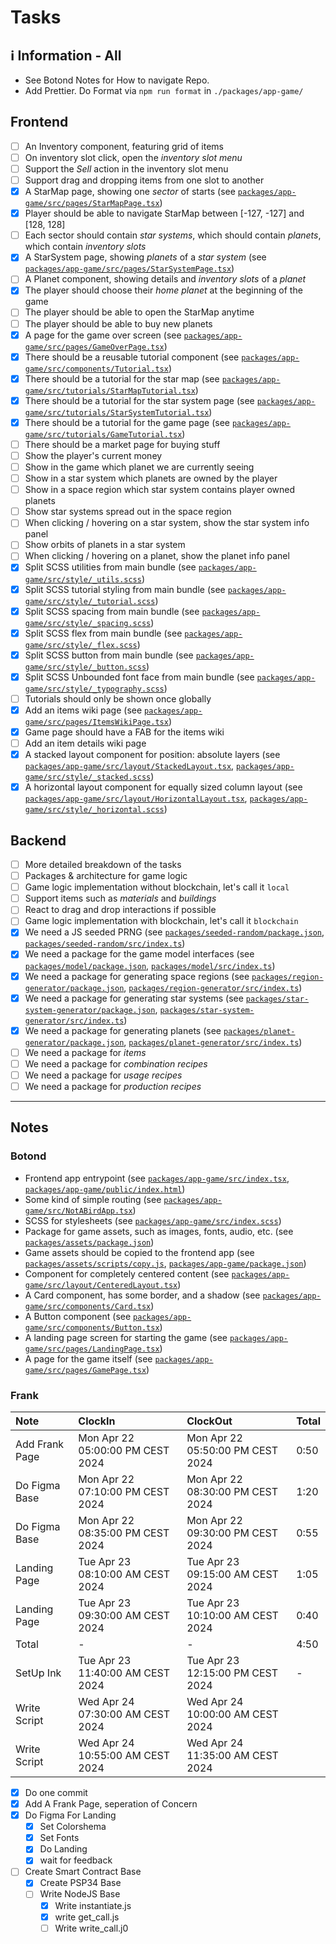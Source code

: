 # Tasks

## ℹ️ Information - All

- See Botond Notes for How to navigate Repo.
- Add Prettier. Do Format via `npm run format` in `./packages/app-game/`

## Frontend

- [ ] An Inventory component, featuring grid of items
- [ ] On inventory slot click, open the _inventory slot menu_
- [ ] Support the _Sell_ action in the inventory slot menu
- [ ] Support drag and dropping items from one slot to another
- [x] A StarMap page, showing one _sector_ of starts (see [`packages/app-game/src/pages/StarMapPage.tsx`](packages/app-game/src/pages/StarMapPage.tsx))
- [x] Player should be able to navigate StarMap between [-127, -127] and [128, 128]
- [ ] Each sector should contain _star systems_, which should contain _planets_, which contain _inventory slots_
- [x] A StarSystem page, showing _planets_ of a _star system_ (see [`packages/app-game/src/pages/StarSystemPage.tsx`](packages/app-game/src/pages/StarSystemPage.tsx))
- [ ] A Planet component, showing details and _inventory slots_ of a _planet_
- [x] The player should choose their _home planet_ at the beginning of the game
- [ ] The player should be able to open the StarMap anytime
- [ ] The player should be able to buy new planets
- [x] A page for the game over screen (see [`packages/app-game/src/pages/GameOverPage.tsx`](packages/app-game/src/pages/GameOverPage.tsx))
- [x] There should be a reusable tutorial component (see [`packages/app-game/src/components/Tutorial.tsx`](packages/app-game/src/components/Tutorial.tsx))
- [x] There should be a tutorial for the star map (see [`packages/app-game/src/tutorials/StarMapTutorial.tsx`](packages/app-game/src/tutorials/StarMapTutorial.tsx))
- [x] There should be a tutorial for the star system page (see [`packages/app-game/src/tutorials/StarSystemTutorial.tsx`](packages/app-game/src/tutorials/StarSystemTutorial.tsx))
- [x] There should be a tutorial for the game page (see [`packages/app-game/src/tutorials/GameTutorial.tsx`](packages/app-game/src/tutorials/GameTutorial.tsx))
- [ ] There should be a market page for buying stuff
- [ ] Show the player's current money
- [ ] Show in the game which planet we are currently seeing
- [ ] Show in a star system which planets are owned by the player
- [ ] Show in a space region which star system contains player owned planets
- [ ] Show star systems spread out in the space region
- [ ] When clicking / hovering on a star system, show the star system info panel
- [ ] Show orbits of planets in a star system
- [ ] When clicking / hovering on a planet, show the planet info panel
- [x] Split SCSS utilities from main bundle (see [`packages/app-game/src/style/_utils.scss`](packages/app-game/src/style/_utils.scss))
- [x] Split SCSS tutorial styling from main bundle (see [`packages/app-game/src/style/_tutorial.scss`](packages/app-game/src/style/_tutorial.scss))
- [x] Split SCSS spacing from main bundle (see [`packages/app-game/src/style/_spacing.scss`](packages/app-game/src/style/_spacing.scss))
- [x] Split SCSS flex from main bundle (see [`packages/app-game/src/style/_flex.scss`](packages/app-game/src/style/_flex.scss))
- [x] Split SCSS button from main bundle (see [`packages/app-game/src/style/_button.scss`](packages/app-game/src/style/_button.scss))
- [x] Split SCSS Unbounded font face from main bundle (see [`packages/app-game/src/style/_typography.scss`](packages/app-game/src/style/_typography.scss))
- [ ] Tutorials should only be shown once globally
- [X] Add an items wiki page (see [`packages/app-game/src/pages/ItemsWikiPage.tsx`](packages/app-game/src/pages/ItemsWikiPage.tsx))
- [X] Game page should have a FAB for the items wiki
- [ ] Add an item details wiki page
- [X] A stacked layout component for position: absolute layers (see [`packages/app-game/src/layout/StackedLayout.tsx`](packages/app-game/src/layout/StackedLayout.tsx), [`packages/app-game/src/style/_stacked.scss`](packages/app-game/src/style/_stacked.scss))
- [X] A horizontal layout component for equally sized column layout (see [`packages/app-game/src/layout/HorizontalLayout.tsx`](packages/app-game/src/layout/HorizontalLayout.tsx), [`packages/app-game/src/style/_horizontal.scss`](packages/app-game/src/style/_horizontal.scss))

## Backend

- [ ] More detailed breakdown of the tasks
- [ ] Packages & architecture for game logic
- [ ] Game logic implementation without blockchain, let's call it `local`
- [ ] Support items such as _materials_ and _buildings_
- [ ] React to drag and drop interactions if possible
- [ ] Game logic implementation with blockchain, let's call it `blockchain`
- [x] We need a JS seeded PRNG (see [`packages/seeded-random/package.json`](packages/seeded-random/package.json), [`packages/seeded-random/src/index.ts`](packages/seeded-random/src/index.ts))
- [x] We need a package for the game model interfaces (see [`packages/model/package.json`](packages/model/package.json), [`packages/model/src/index.ts`](packages/model/src/index.ts))
- [x] We need a package for generating space regions (see [`packages/region-generator/package.json`](packages/region-generator/package.json), [`packages/region-generator/src/index.ts`](packages/region-generator/src/index.ts))
- [x] We need a package for generating star systems (see [`packages/star-system-generator/package.json`](packages/star-system-generator/package.json), [`packages/star-system-generator/src/index.ts`](packages/star-system-generator/src/index.ts))
- [x] We need a package for generating planets (see [`packages/planet-generator/package.json`](packages/planet-generator/package.json), [`packages/planet-generator/src/index.ts`](packages/planet-generator/src/index.ts))
- [ ] We need a package for _items_
- [ ] We need a package for _combination recipes_
- [ ] We need a package for _usage recipes_
- [ ] We need a package for _production recipes_

---

## Notes

### Botond

- Frontend app entrypoint (see [`packages/app-game/src/index.tsx`](packages/app-game/src/index.tsx), [`packages/app-game/public/index.html`](packages/app-game/public/index.html))
- Some kind of simple routing (see [`packages/app-game/src/NotABirdApp.tsx`](packages/app-game/src/NotABirdApp.tsx))
- SCSS for stylesheets (see [`packages/app-game/src/index.scss`](packages/app-game/src/index.scss))
- Package for game assets, such as images, fonts, audio, etc. (see [`packages/assets/package.json`](packages/assets/package.json))
- Game assets should be copied to the frontend app (see [`packages/assets/scripts/copy.js`](packages/assets/scripts/copy.js), [`packages/app-game/package.json`](packages/app-game/package.json))
- Component for completely centered content (see [`packages/app-game/src/layout/CenteredLayout.tsx`](packages/app-game/src/layout/CenteredLayout.tsx))
- A Card component, has some border, and a shadow (see [`packages/app-game/src/components/Card.tsx`](packages/app-game/src/components/Card.tsx))
- A Button component (see [`packages/app-game/src/components/Button.tsx`](packages/app-game/src/components/Button.tsx))
- A landing page screen for starting the game (see [`packages/app-game/src/pages/LandingPage.tsx`](packages/app-game/src/pages/LandingPage.tsx))
- A page for the game itself (see [`packages/app-game/src/pages/GamePage.tsx`](packages/app-game/src/pages/GamePage.tsx))

### Frank

| Note           | ClockIn                          | ClockOut                         | Total |
| :------------- | :------------------------------- | :------------------------------- | :---- |
| Add Frank Page | Mon Apr 22 05:00:00 PM CEST 2024 | Mon Apr 22 05:50:00 PM CEST 2024 | 0:50  |
| Do Figma Base  | Mon Apr 22 07:10:00 PM CEST 2024 | Mon Apr 22 08:30:00 PM CEST 2024 | 1:20  |
| Do Figma Base  | Mon Apr 22 08:35:00 PM CEST 2024 | Mon Apr 22 09:30:00 PM CEST 2024 | 0:55  |
| Landing Page   | Tue Apr 23 08:10:00 AM CEST 2024 | Tue Apr 23 09:15:00 AM CEST 2024 | 1:05  |
| Landing Page   | Tue Apr 23 09:30:00 AM CEST 2024 | Tue Apr 23 10:10:00 AM CEST 2024 | 0:40  |
| Total          | -                                | -                                | 4:50  |
| SetUp Ink      | Tue Apr 23 11:40:00 AM CEST 2024 | Tue Apr 23 12:15:00 PM CEST 2024 | -     |
| Write Script   | Wed Apr 24 07:30:00 AM CEST 2024 | Wed Apr 24 10:00:00 AM CEST 2024 |       |
| Write Script   | Wed Apr 24 10:55:00 AM CEST 2024 | Wed Apr 24 11:35:00 AM CEST 2024 |       |

- [x] Do one commit
- [x] Add A Frank Page, seperation of Concern
- [x] Do Figma For Landing
  - [x] Set Colorshema
  - [x] Set Fonts
  - [x] Do Landing
  - [x] wait for feedback
- [ ] Create Smart Contract Base
  - [x] Create PSP34 Base
  - [ ] Write NodeJS Base
    - [x] Write instantiate.js
    - [x] write get_call.js
    - [ ] Write write_call.j0
